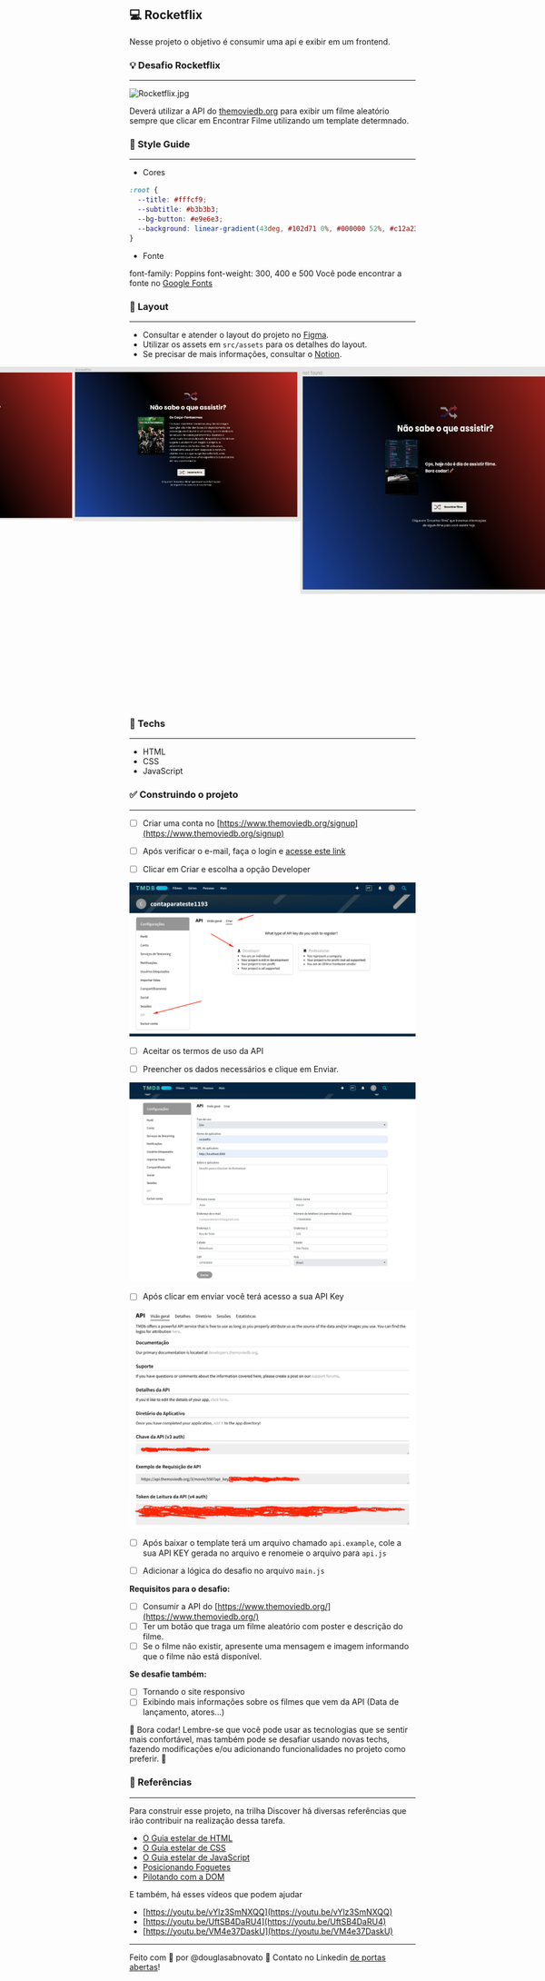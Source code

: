 ## 💻 Rocketflix

Nesse projeto o objetivo é consumir uma api e exibir em um frontend.

### 💡 Desafio Rocketflix

---

![Rocketflix.jpg](./.github/rocketflix.gif)

Deverá utilizar a API do [themoviedb.org](http://themoviedb.org/) para exibir um filme aleatório sempre que clicar em Encontrar Filme utilizando um template determnado.

### 🎨 Style Guide

---

- Cores 
```css
:root {
  --title: #fffcf9;
  --subtitle: #b3b3b3;
  --bg-button: #e9e6e3;
  --background: linear-gradient(43deg, #102d71 0%, #000000 52%, #c12a23 100%);
}
```

- Fonte

font-family: Poppins 
font-weight: 300, 400 e 500
Você pode encontrar a fonte no [Google Fonts](https://fonts.google.com/) 

### 🚀 Layout

---

- Consultar e atender o layout do projeto no [Figma](https://www.figma.com/file/9HFoO4wNB150gRSV4v0Qse/DD-%2F-Rocketflix/duplicate).
- Utilizar os assets em `src/assets` para os detalhes do layout.
- Se precisar de mais informações, consultar o [Notion](https://www.notion.so/Desafio-Rocketflix-5ca1c56b5e52473eb12e8b2bc3ab1b8d). 

<p align="center" style="display: flex; align-items: flex-start; justify-content: center;"> 
  <img alt="rocketflix tela inicial" title="#rocketflix" src="./.github/rocketflix-1.jpg" width="400px"> 
  <img alt="rocketflix tela resultado" title="#rocketflix" src="./.github/rocketflix-2.jpg" width="400px"> 
  <img alt="rocketflix tela não encontrado" title="#rocketflix" src="./.github/rocketflix-3.jpg" height="400px"> 
  <img alt="rocketflix mobile" title="#rocketflix" src="./.github/rocketflix-4.jpg" width="400px"> 
</p> 

### 🚀 Techs

---

- HTML
- CSS
- JavaScript

### ✅ Construindo o projeto

---

- [ ] Criar uma conta no [https://www.themoviedb.org/signup](https://www.themoviedb.org/signup)

- [ ] Após verificar o e-mail, faça o login e [acesse este link](https://www.themoviedb.org/settings/api/request)

- [ ] Clicar em Criar e escolha a opção Developer

![criar](/.github/criar.png)

- [ ] Aceitar os termos de uso da API

- [ ] Preencher os dados necessários e clique em Enviar.

![preencher](/.github/preencher.png)

- [ ] Após clicar em enviar você terá acesso a sua API Key

![api-key](/.github/api-key.png)

- [ ] Após baixar o template terá um arquivo chamado `api.example`, cole a sua API KEY gerada no arquivo e renomeie o arquivo para `api.js`

- [ ] Adicionar a lógica do desafio no arquivo `main.js`

**Requisitos para o desafio:**

- [ ] Consumir a API do [https://www.themoviedb.org/](https://www.themoviedb.org/)
- [ ] Ter um botão que traga um filme aleatório com poster e descrição do filme.
- [ ] Se o filme não existir, apresente uma mensagem e imagem informando que o filme não está disponível.

**Se desafie também:**

- [ ] Tornando o site responsivo
- [ ] Exibindo mais informações sobre os filmes que vem da API (Data de lançamento, atores...)

🚀 Bora codar! Lembre-se que você pode usar as tecnologias que se sentir mais confortável, mas também pode se desafiar usando novas techs, fazendo modificações e/ou adicionando funcionalidades no projeto como preferir. 🚀

### 📅 Referências

---

Para construir esse projeto, na trilha Discover há diversas referências que irão contribuir na realização dessa tarefa.

- [O Guia estelar de HTML](https://app.rocketseat.com.br/node/o-guia-estelar-de-html)
- [O Guia estelar de CSS](https://app.rocketseat.com.br/node/o-guia-estelar-de-css)
- [O Guia estelar de JavaScript](https://app.rocketseat.com.br/node/o-guia-estelar-de-java-script)
- [Posicionando Foguetes](https://app.rocketseat.com.br/node/posicionando-foguetes)
- [Pilotando com a DOM](https://app.rocketseat.com.br/node/pilotando-com-a-dom)

E também, há esses vídeos que podem ajudar

- [https://youtu.be/vYlz3SmNXQQ](https://youtu.be/vYlz3SmNXQQ)
- [https://youtu.be/UftSB4DaRU4](https://youtu.be/UftSB4DaRU4)
- [https://youtu.be/VM4e37DaskU](https://youtu.be/VM4e37DaskU)

---

Feito com 💜 por @douglasabnovato 👋 Contato no Linkedin [de portas abertas](https://www.linkedin.com/in/douglasabnovato/)!

